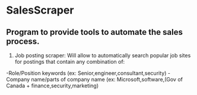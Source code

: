 # SalesScraper

## Program to provide tools to automate the sales process.

1. Job posting scraper: Will allow to automatically search popular job sites for postings that contain any combination of:

-Role/Position keywords (ex: Senior,engineer,consultant,security)
-Company name/parts of company name (ex: Microsoft,software,(Gov of Canada + finance,security,marketing)

    
